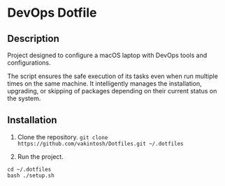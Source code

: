 # DevOps Dotfile

## Description

Project designed to configure a macOS laptop with DevOps tools and configurations. 

The script ensures the safe execution of its tasks even when run multiple times on the same machine. It intelligently manages the installation, upgrading, or skipping of packages depending on their current status on the system.

## Installation

1. Clone the repository.
```git clone https://github.com/vakintosh/Dotfiles.git ~/.dotfiles```

2. Run the project.
```
cd ~/.dotfiles
bash ./setup.sh
```
